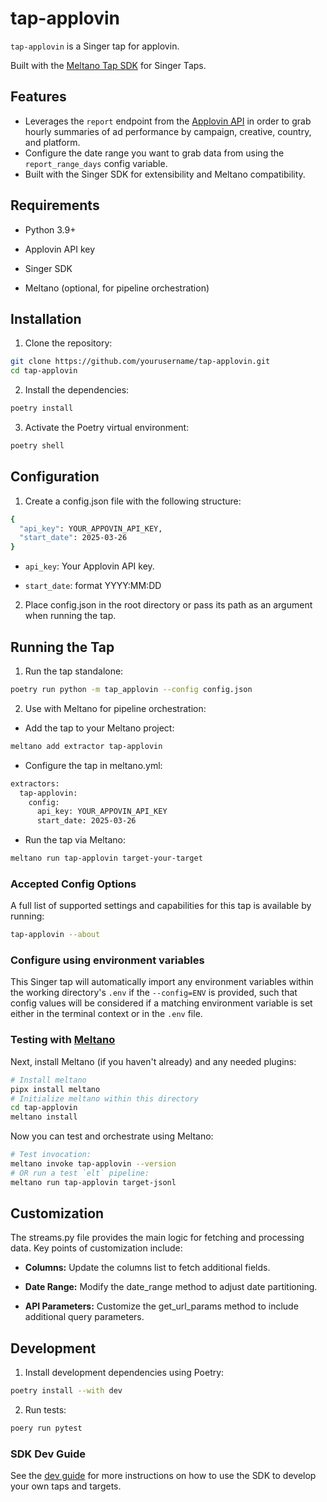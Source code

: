 # tap-applovin

`tap-applovin` is a Singer tap for applovin.

Built with the [Meltano Tap SDK](https://sdk.meltano.com) for Singer Taps.

## Features
- Leverages the `report` endpoint from the [Applovin API](https://developers.applovin.com/en/audience-plus/reporting-api)
in order to grab hourly summaries
of ad performance by campaign, creative, country, and platform.
- Configure the date range you want to grab data from using the `report_range_days` config variable.
- Built with the Singer SDK for extensibility and Meltano compatibility.

## Requirements

- Python 3.9+

- Applovin API key

- Singer SDK

- Meltano (optional, for pipeline orchestration)

## Installation

1. Clone the repository:
  ```bash
  git clone https://github.com/yourusername/tap-applovin.git
  cd tap-applovin
  ```
2. Install the dependencies:
  ```bash
  poetry install
  ```
3. Activate the Poetry virtual environment:
  ```bash
  poetry shell
  ```

## Configuration

1. Create a config.json file with the following structure:
  ```bash
  {
    "api_key": YOUR_APPOVIN_API_KEY,
    "start_date": 2025-03-26 
  }
  ```
  - `api_key`: Your Applovin API key.

  - `start_date`: format YYYY:MM:DD

2. Place config.json in the root directory or pass its path as an argument when running the tap.

## Running the Tap

1. Run the tap standalone:
  ```bash
  poetry run python -m tap_applovin --config config.json
  ```
2. Use with Meltano for pipeline orchestration:
  - Add the tap to your Meltano project:
  ```bash
  meltano add extractor tap-applovin
  ```
  - Configure the tap in meltano.yml:
  ```bash
  extractors:
    tap-applovin:
      config:
        api_key: YOUR_APPOVIN_API_KEY
        start_date: 2025-03-26
  ```
  - Run the tap via Meltano:
  ```bash
  meltano run tap-applovin target-your-target
  ```

### Accepted Config Options

A full list of supported settings and capabilities for this
tap is available by running:

```bash
tap-applovin --about
```

### Configure using environment variables

This Singer tap will automatically import any environment variables within the working directory's
`.env` if the `--config=ENV` is provided, such that config values will be considered if a matching
environment variable is set either in the terminal context or in the `.env` file.

### Testing with [Meltano](https://www.meltano.com)

Next, install Meltano (if you haven't already) and any needed plugins:

```bash
# Install meltano
pipx install meltano
# Initialize meltano within this directory
cd tap-applovin
meltano install
```

Now you can test and orchestrate using Meltano:

```bash
# Test invocation:
meltano invoke tap-applovin --version
# OR run a test `elt` pipeline:
meltano run tap-applovin target-jsonl
```

## Customization

The streams.py file provides the main logic for fetching and processing data. Key points
of customization include:
- **Columns:** Update the columns list to fetch additional fields.

- **Date Range:** Modify the date_range method to adjust date partitioning.

- **API Parameters:** Customize the get_url_params method to include additional query parameters.

## Development

1. Install development dependencies using Poetry:
  ```bash
  poetry install --with dev
  ```
2. Run tests:
  ```bash
  poery run pytest
  ```

### SDK Dev Guide

See the [dev guide](https://sdk.meltano.com/en/latest/dev_guide.html) for more instructions on how to use the SDK to
develop your own taps and targets.
